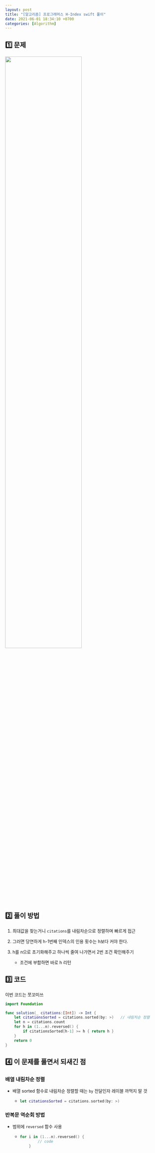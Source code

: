 ```yaml
---
layout: post
title: "[알고리즘] 프로그래머스 H-Index swift 풀이"
date: 2021-06-01 18:34:10 +0700
categories: [Algorithm]
---
```


## 1️⃣ 문제

<img width="70%" src="https://user-images.githubusercontent.com/47033052/120275413-3ad46300-c2ec-11eb-97a5-965f44141c11.png">



## 2️⃣ 풀이 방법

1. 최대값을 찾는거니 `citations`를 내림차순으로 정렬하며 빠르게 접근

2. 그러면 당연하게 h-1번째 인덱스의 인용 횟수는 h보다 커야 한다.

3. h를 n으로 초기화해주고 하나씩 줄여 나가면서 2번 조건 확인해주기
   - 조건에 부합하면 바로 h 리턴

## 3️⃣ 코드

이번 코드는 쪼꼬미쓰

``` swift
import Foundation

func solution(_ citations:[Int]) -> Int {
    let citationsSorted = citations.sorted(by: >)   // 내림차순 정렬
    let n = citations.count
    for h in (1...n).reversed() {
        if citationsSorted[h-1] >= h { return h }
    }
    return 0
}
```



## 4️⃣ 이 문제를 풀면서 되새긴 점

### 배열 내림차순 정렬

- 배열 sorted 함수로 내림차순 정렬할 때는 `by` 전달인자 레이블 까먹지 말 것

  - ``` swift
    let citationsSorted = citations.sorted(by: >)
    ```


### 반복문 역순회 방법

- 범위에 `reversed` 함수 사용 

  - ``` swift
    for i in (1...n).reversed() {
            // code
        }
    ```
